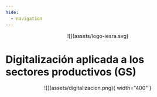 ```yaml
---
hide:
  - navigation
---
```


<center>
![](assets/logo-iesra.svg)
</center>

# Digitalización aplicada a los sectores productivos (GS)

<center>
![](assets/digitalizacion.png){ width="400" }
</center>